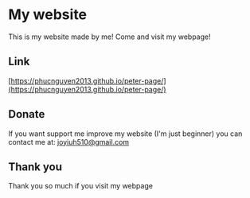 # My website
This is my website made by me!
Come and visit my webpage!

## Link
[https://phucnguyen2013.github.io/peter-page/](https://phucnguyen2013.github.io/peter-page/)

## Donate
If you want support me improve my website (I'm just beginner) you can contact me at: [joyiuh510@gmail.com](mailto:joyiuh510@gmail.com)

## Thank you
Thank you so much if you visit my webpage
